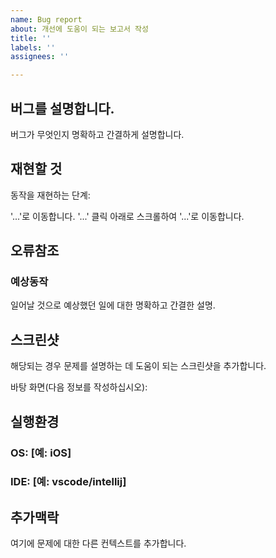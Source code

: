 ```yaml
---
name: Bug report
about: 개선에 도움이 되는 보고서 작성
title: ''
labels: ''
assignees: ''

---
```


## 버그를 설명합니다.
버그가 무엇인지 명확하고 간결하게 설명합니다.

## 재현할 것
동작을 재현하는 단계:

'...'로 이동합니다.
'...' 클릭
아래로 스크롤하여 '...'로 이동합니다.

## 오류참조
### 예상동작
일어날 것으로 예상했던 일에 대한 명확하고 간결한 설명.

## 스크린샷
해당되는 경우 문제를 설명하는 데 도움이 되는 스크린샷을 추가합니다.

바탕 화면(다음 정보를 작성하십시오):

## 실행환경
### OS: [예: iOS]
### IDE: [예: vscode/intellij]

## 추가맥락
여기에 문제에 대한 다른 컨텍스트를 추가합니다.
